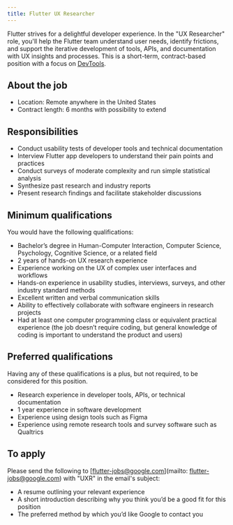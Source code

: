 ```yaml
---
title: Flutter UX Researcher
---
```


Flutter strives for a delightful developer experience. In the "UX Researcher"
role, you'll help the Flutter team understand user needs, identify frictions,
and support the iterative development of tools, APIs, and documentation with UX
insights and processes. This is a short-term, contract-based position with a focus
on [DevTools](https://flutter.dev/docs/development/tools/devtools/overview).

## About the job

- Location: Remote anywhere in the United States
- Contract length: 6 months with possibility to extend

## Responsibilities

- Conduct usability tests of developer tools and technical documentation
- Interview Flutter app developers to understand their pain points and practices
- Conduct surveys of moderate complexity and run simple statistical analysis
- Synthesize past research and industry reports
- Present research findings and facilitate stakeholder discussions

## Minimum qualifications

You would have the following qualifications:

- Bachelor’s degree in Human-Computer Interaction, Computer Science, Psychology,
  Cognitive Science, or a related field
- 2 years of hands-on UX research experience
- Experience working on the UX of complex user interfaces and workflows
- Hands-on experience in usability studies, interviews, surveys, and other
  industry standard methods
- Excellent written and verbal communication skills
- Ability to effectively collaborate with software engineers in research
  projects
- Had at least one computer programming class or equivalent practical experience
  (the job doesn’t require coding, but general knowledge of coding is important
  to understand the product and users)

## Preferred qualifications

Having any of these qualifications is a plus, but not required, to be considered
for this position.

- Research experience in developer tools, APIs, or technical documentation
- 1 year experience in software development
- Experience using design tools such as Figma
- Experience using remote research tools and survey software such as Qualtrics

## To apply

Please send the following to [flutter-jobs@google.com](mailto:
flutter-jobs@google.com) with "UXR" in the email's subject:

- A resume outlining your relevant experience
- A short introduction describing why you think you’d be a good fit for this
  position
- The preferred method by which you’d like Google to contact you
